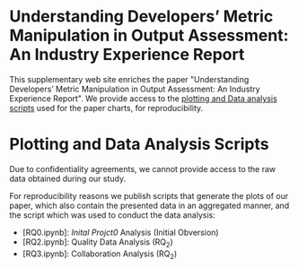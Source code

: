 # Understanding Developers’ Metric Manipulation in Output Assessment: An Industry Experience Report

This supplementary web site enriches the paper "Understanding Developers’ Metric Manipulation in Output Assessment: An Industry Experience Report". We provide access to the [plotting and Data analysis scripts](#plotting-and-data-analysis-scripts) used for the paper charts, for reproducibility.

# Plotting and Data Analysis Scripts
Due to confidentiality agreements, we cannot provide access to the raw data obtained during our study. 

For reproducibility reasons we publish scripts that generate the plots of our paper, which also contain the presented data in an aggregated manner, and the script which was used to conduct the data analysis:


* [RQ0.ipynb]: _Inital Projct0_ Analysis (Initial Obversion)
* [RQ2.ipynb]: Quality Data Analysis (RQ<sub>2</sub>)
* [RQ3.ipynb]: Collaboration Analysis (RQ<sub>2</sub>)